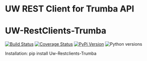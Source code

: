 # UW REST Client for Trumba API
# UW-RestClients-Trumba

[![Build Status](https://api.travis-ci.org/uw-it-aca/uw-restclients-trumba.svg?branch=master)](https://travis-ci.org/uw-it-aca/uw-restclients-trumba)
[![Coverage Status](https://coveralls.io/repos/github/uw-it-aca/uw-restclients-trumba/badge.svg?branch=master)](https://coveralls.io/github/uw-it-aca/uw-restclients-trumba?branch=master)
[![PyPi Version](https://img.shields.io/pypi/v/uw-restclients-trumba.svg)](https://pypi.python.org/pypi/uw-restclients-trumba)
![Python versions](https://img.shields.io/pypi/pyversions/uw-restclients-trumba.svg)

Installation:
    pip install Uw-Restclients-Trumba
